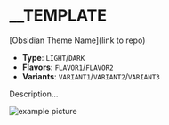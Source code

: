 # \_\_TEMPLATE

[Obsidian Theme Name](link to repo)

- **Type**: `LIGHT`/`DARK`
- **Flavors**: `FLAVOR1`/`FLAVOR2`
- **Variants**: `VARIANT1`/`VARIANT2`/`VARIANT3`

Description...

![example picture](image)
